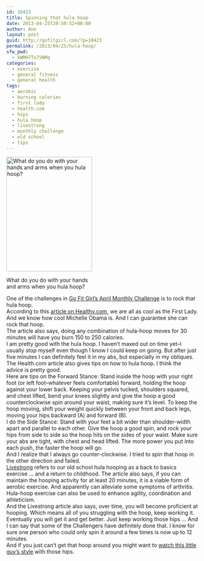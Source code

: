 ```yaml
---
id: 10423
title: Spinning that hula hoop
date: 2013-04-25T20:50:52+00:00
author: Ann
layout: post
guid: http://gofitgirl.com/?p=10423
permalink: /2013/04/25/hula-hoop/
sfw_pwd:
  - kWMH7To75NMq
categories:
  - exercise
  - general fitness
  - general health
tags:
  - aerobic
  - burning calories
  - first lady
  - health.com
  - hips
  - hula hoop
  - livestrong
  - monthly challenge
  - old school
  - tips
---
```

<div id="attachment_10529" style="width: 235px" class="wp-caption alignleft">
  <a href="http://gofitgirl.com/?attachment_id=10529" rel="attachment wp-att-10529"><img class="size-medium wp-image-10529" alt="What do you do with your hands and arms when you hula hoop?" src="http://gofitgirl.com/wp-content/uploads/2013/04/hula-hoop-2-e1366947785547-225x300.jpg" width="225" height="300" /></a>
  
  <p class="wp-caption-text">
    What do you do with your hands and arms when you hula hoop?
  </p>
</div>

  
One of the challenges in [Go Fit Girl&#8217;s April Monthly Challenge](http://gofitgirl.com/?p=10354) is to rock that hula hoop.  
According to this [article on Healthy.com](http://www.health.com/health/gallery/0,,20397949,00.html), we are all as cool as the First Lady. And we know how cool Michelle Obama is. And I can guarantee she can rock that hoop.  
The article also says, doing any combination of hula-hoop moves for 30 minutes will have you burn 150 to 250 calories.  
I am pretty good with the hula hoop. I haven&#8217;t maxed out on time yet&#8211;I usually stop myself even though I know I could keep on going. But after just five minutes I can definitely feel it in my abs, but especially in my obliques.  
The Health.com article also gives tips on how to hula hoop. I think the advice is pretty good.  
Here are tips on the Forward Stance: Stand inside the hoop with your right foot (or left foot&#8211;whatever feels comfortable) forward, holding the hoop against your lower back. Keeping your pelvis tucked, shoulders squared, and chest lifted, bend your knees slightly and give the hoop a good counterclockwise spin around your waist, making sure it’s level. To keep the hoop moving, shift your weight quickly between your front and back legs, moving your hips backward (A) and forward (B).  
I do the Side Stance: Stand with your feet a bit wider than shoulder-width apart and parallel to each other. Give the hoop a good spin, and rock your hips from side to side so the hoop hits on the sides of your waist. Make sure your abs are tight, with chest and head lifted. The more power you put into each push, the faster the hoop will go.  
And I realize that I always go counter-clockwise. I tried to spin that hoop in the other direction and failed.  
[Livestrong](http://www.livestrong.com/article/25452-hula-hoops-good-exercise/) refers to our old school hula hooping as a back to basics exercise &#8230; and a return to childhood. The article also says, if you can maintain the hooping activity for at least 20 minutes, it is a viable form of aerobic exercise. And apparently can alleviate some symptoms of arthritis. Hula-hoop exercise can also be used to enhance agility, coordination and athleticism.  
And the Livestrong article also says, over time, you will become proficient at hooping. Which means all of you struggling with the hoop, keep working it. Eventually you will get it and get better. Just keep working those hips &#8230; And I can say that some of the Challengers have definitely done that. I know for sure one person who could only spin it around a few times is now up to 12 minutes.  
And if you just can&#8217;t get that hoop around you might want to [watch this little guy&#8217;s style](http://www.youtube.com/watch?v=VPJQME400TE) with those hips.